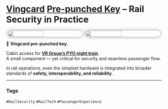 # [Vingcard](https://www.vingcard.com/en) [Pre-punched Key](https://www.newlocksystems.es/vingcards-revolutionary-pre-punched-hole-key-card/) – Rail Security in Practice

<div style="display:flex;flex-wrap:wrap;gap:10px;justify-content:center;">
  <img src="/alvin-site/JPG_VID/PXL_20240927_161141251.jpg?v=3"
       style="width:48%;border-radius:12px;box-shadow:0 0 12px rgba(0,0,0,0.4);">
  <img src="/alvin-site/JPG_VID/PXL_20240927_160628138.jpg?v=3"
       style="width:48%;border-radius:12px;box-shadow:0 0 12px rgba(0,0,0,0.4);">
</div>

🔑 **Vingcard pre-punched key.**  

Cabin access for [**VR Group’s PYO night train**](https://www.vr.fi/en/night-trains).  
A small component — yet critical for security and seamless passenger flow.  

In rail operations, even the simplest hardware is integrated into broader standards of **safety, interoperability, and reliability**.  

---

### Tags  
`#RailSecurity` `#RailTech` `#PassengerExperience`

